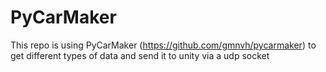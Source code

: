 # PyCarMaker
This repo is using PyCarMaker (https://github.com/gmnvh/pycarmaker) to get different types of data and send it to unity via a udp socket
